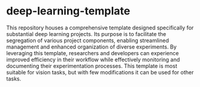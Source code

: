 # deep-learning-template


This repository houses a comprehensive template designed specifically for substantial deep learning projects. Its purpose is to facilitate the segregation of various project components, enabling streamlined management and enhanced organization of diverse experiments. By leveraging this template, researchers and developers can experience improved efficiency in their workflow while effectively monitoring and documenting their experimentation processes. This template is most suitable for vision tasks, but with few modifications it can be used for other tasks.
